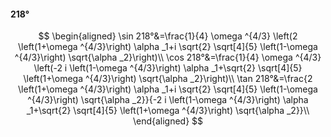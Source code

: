 #### 218°

$$
\begin{aligned}
\sin 218°&=\frac{1}{4} \omega ^{4/3} \left(2 \left(1+\omega ^{4/3}\right) \alpha _1+i \sqrt{2} \sqrt[4]{5} \left(1-\omega ^{4/3}\right) \sqrt{\alpha _2}\right)\\
\cos 218°&=\frac{1}{4} \omega ^{4/3} \left(-2 i \left(1-\omega ^{4/3}\right) \alpha _1+\sqrt{2} \sqrt[4]{5} \left(1+\omega ^{4/3}\right) \sqrt{\alpha _2}\right)\\
\tan 218°&=\frac{2 \left(1+\omega ^{4/3}\right) \alpha _1+i \sqrt{2} \sqrt[4]{5} \left(1-\omega ^{4/3}\right) \sqrt{\alpha _2}}{-2 i \left(1-\omega ^{4/3}\right)
\alpha _1+\sqrt{2} \sqrt[4]{5} \left(1+\omega ^{4/3}\right) \sqrt{\alpha _2}}\\
\end{aligned}
$$

